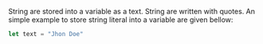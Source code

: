 String are stored into a variable as a text. String are written with quotes. An simple example to store string literal into a variable are given bellow:

```js
let text = "Jhon Doe"
```